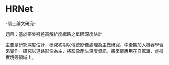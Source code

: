 # HRNet
-碩士論文研究-

題目：基於密集殘差高解析度網路之單眼深度估計

主要是研究深度估計，研究初期以傳統影像處理為主做研究，中後期加入機器學習來實作。研究以道路影像為主，將影像產生深度資訊，將來能應用在自駕車、虛擬實境等領域上。
